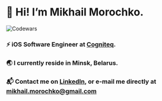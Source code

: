 # 👋 Hi! I’m Mikhail Morochko.
![Codewars](https://www.codewars.com/users/mishamorochko/badges/small?theme=dark)
### ⚡️ iOS Software Engineer at [Cogniteq](https://www.cogniteq.com). 
### 🌏 I currently reside in Minsk, Belarus. 
### 📬 Contact me on [LinkedIn](https://www.linkedin.com/in/mishamorochko), or e-mail me directly at mikhail.morochko@gmail.com 
